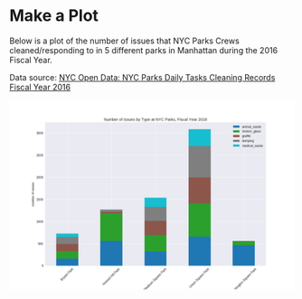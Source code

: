 # Make a Plot

Below is a plot of the number of issues that NYC Parks Crews cleaned/responding to in 5 different parks in Manhattan during the 2016 Fiscal Year.

Data source: [NYC Open Data: NYC Parks Daily Tasks Cleaning Records Fiscal Year 2016](https://data.cityofnewyork.us/Environment/NYC-Parks-Daily-Tasks-Cleaning-Records-Fiscal-Year/kwte-dppd)

![plot of issues in NYC parks FY2016](issuesinparks.png)
